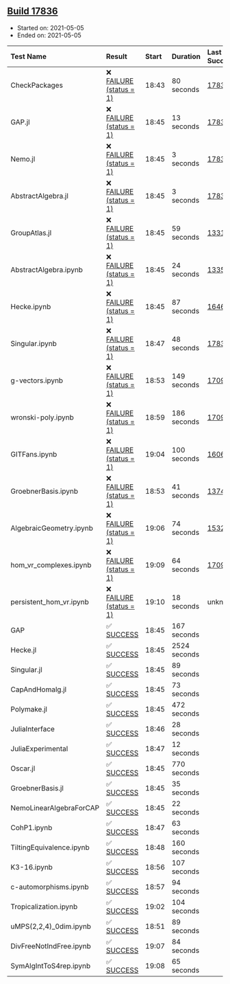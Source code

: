 ## [Build 17836](https://oscarci.mathematik.uni-kl.de/job/oscar/17836/)

* Started on: 2021-05-05
* Ended on: 2021-05-05

| Test Name    | Result | Start | Duration | Last Success | First Failure |
|:-------------|:-------|:------|:---------|:-------------|:--------------|
| CheckPackages | ❌ [FAILURE (status = 1)](https://oscarci.mathematik.uni-kl.de/job/oscar/17836/artifact/logs/build-17836/CheckPackages.log) | 18:43 | 80 seconds | [17832](https://oscarci.mathematik.uni-kl.de/job/oscar/17832/) | [17833](https://oscarci.mathematik.uni-kl.de/job/oscar/17833/) |
| GAP.jl | ❌ [FAILURE (status = 1)](https://oscarci.mathematik.uni-kl.de/job/oscar/17836/artifact/logs/build-17836/GAP.jl.log) | 18:45 | 13 seconds | [17834](https://oscarci.mathematik.uni-kl.de/job/oscar/17834/) | [17835](https://oscarci.mathematik.uni-kl.de/job/oscar/17835/) |
| Nemo.jl | ❌ [FAILURE (status = 1)](https://oscarci.mathematik.uni-kl.de/job/oscar/17836/artifact/logs/build-17836/Nemo.jl.log) | 18:45 | 3 seconds | [17835](https://oscarci.mathematik.uni-kl.de/job/oscar/17835/) | [17836](https://oscarci.mathematik.uni-kl.de/job/oscar/17836/) |
| AbstractAlgebra.jl | ❌ [FAILURE (status = 1)](https://oscarci.mathematik.uni-kl.de/job/oscar/17836/artifact/logs/build-17836/AbstractAlgebra.jl.log) | 18:45 | 3 seconds | [17831](https://oscarci.mathematik.uni-kl.de/job/oscar/17831/) | [17832](https://oscarci.mathematik.uni-kl.de/job/oscar/17832/) |
| GroupAtlas.jl | ❌ [FAILURE (status = 1)](https://oscarci.mathematik.uni-kl.de/job/oscar/17836/artifact/logs/build-17836/GroupAtlas.jl.log) | 18:45 | 59 seconds | [13311](https://oscarci.mathematik.uni-kl.de/job/oscar/13311/) | [13312](https://oscarci.mathematik.uni-kl.de/job/oscar/13312/) |
| AbstractAlgebra.ipynb | ❌ [FAILURE (status = 1)](https://oscarci.mathematik.uni-kl.de/job/oscar/17836/artifact/logs/build-17836/AbstractAlgebra.ipynb.log) | 18:45 | 24 seconds | [13355](https://oscarci.mathematik.uni-kl.de/job/oscar/13355/) | [13356](https://oscarci.mathematik.uni-kl.de/job/oscar/13356/) |
| Hecke.ipynb | ❌ [FAILURE (status = 1)](https://oscarci.mathematik.uni-kl.de/job/oscar/17836/artifact/logs/build-17836/Hecke.ipynb.log) | 18:45 | 87 seconds | [16463](https://oscarci.mathematik.uni-kl.de/job/oscar/16463/) | [16464](https://oscarci.mathematik.uni-kl.de/job/oscar/16464/) |
| Singular.ipynb | ❌ [FAILURE (status = 1)](https://oscarci.mathematik.uni-kl.de/job/oscar/17836/artifact/logs/build-17836/Singular.ipynb.log) | 18:47 | 48 seconds | [17835](https://oscarci.mathematik.uni-kl.de/job/oscar/17835/) | [17836](https://oscarci.mathematik.uni-kl.de/job/oscar/17836/) |
| g-vectors.ipynb | ❌ [FAILURE (status = 1)](https://oscarci.mathematik.uni-kl.de/job/oscar/17836/artifact/logs/build-17836/g-vectors.ipynb.log) | 18:53 | 149 seconds | [17099](https://oscarci.mathematik.uni-kl.de/job/oscar/17099/) | [17100](https://oscarci.mathematik.uni-kl.de/job/oscar/17100/) |
| wronski-poly.ipynb | ❌ [FAILURE (status = 1)](https://oscarci.mathematik.uni-kl.de/job/oscar/17836/artifact/logs/build-17836/wronski-poly.ipynb.log) | 18:59 | 186 seconds | [17098](https://oscarci.mathematik.uni-kl.de/job/oscar/17098/) | [17099](https://oscarci.mathematik.uni-kl.de/job/oscar/17099/) |
| GITFans.ipynb | ❌ [FAILURE (status = 1)](https://oscarci.mathematik.uni-kl.de/job/oscar/17836/artifact/logs/build-17836/GITFans.ipynb.log) | 19:04 | 100 seconds | [16068](https://oscarci.mathematik.uni-kl.de/job/oscar/16068/) | [16069](https://oscarci.mathematik.uni-kl.de/job/oscar/16069/) |
| GroebnerBasis.ipynb | ❌ [FAILURE (status = 1)](https://oscarci.mathematik.uni-kl.de/job/oscar/17836/artifact/logs/build-17836/GroebnerBasis.ipynb.log) | 18:53 | 41 seconds | [13748](https://oscarci.mathematik.uni-kl.de/job/oscar/13748/) | [13749](https://oscarci.mathematik.uni-kl.de/job/oscar/13749/) |
| AlgebraicGeometry.ipynb | ❌ [FAILURE (status = 1)](https://oscarci.mathematik.uni-kl.de/job/oscar/17836/artifact/logs/build-17836/AlgebraicGeometry.ipynb.log) | 19:06 | 74 seconds | [15322](https://oscarci.mathematik.uni-kl.de/job/oscar/15322/) | [15323](https://oscarci.mathematik.uni-kl.de/job/oscar/15323/) |
| hom_vr_complexes.ipynb | ❌ [FAILURE (status = 1)](https://oscarci.mathematik.uni-kl.de/job/oscar/17836/artifact/logs/build-17836/hom_vr_complexes.ipynb.log) | 19:09 | 64 seconds | [17099](https://oscarci.mathematik.uni-kl.de/job/oscar/17099/) | [17100](https://oscarci.mathematik.uni-kl.de/job/oscar/17100/) |
| persistent_hom_vr.ipynb | ❌ [FAILURE (status = 1)](https://oscarci.mathematik.uni-kl.de/job/oscar/17836/artifact/logs/build-17836/persistent_hom_vr.ipynb.log) | 19:10 | 18 seconds | unknown | unknown |
| GAP | ✅ [SUCCESS](https://oscarci.mathematik.uni-kl.de/job/oscar/17836/artifact/logs/build-17836/GAP.log) | 18:45 | 167 seconds |  |  |
| Hecke.jl | ✅ [SUCCESS](https://oscarci.mathematik.uni-kl.de/job/oscar/17836/artifact/logs/build-17836/Hecke.jl.log) | 18:45 | 2524 seconds |  |  |
| Singular.jl | ✅ [SUCCESS](https://oscarci.mathematik.uni-kl.de/job/oscar/17836/artifact/logs/build-17836/Singular.jl.log) | 18:45 | 89 seconds |  |  |
| CapAndHomalg.jl | ✅ [SUCCESS](https://oscarci.mathematik.uni-kl.de/job/oscar/17836/artifact/logs/build-17836/CapAndHomalg.jl.log) | 18:45 | 73 seconds |  |  |
| Polymake.jl | ✅ [SUCCESS](https://oscarci.mathematik.uni-kl.de/job/oscar/17836/artifact/logs/build-17836/Polymake.jl.log) | 18:45 | 472 seconds |  |  |
| JuliaInterface | ✅ [SUCCESS](https://oscarci.mathematik.uni-kl.de/job/oscar/17836/artifact/logs/build-17836/JuliaInterface.log) | 18:46 | 28 seconds |  |  |
| JuliaExperimental | ✅ [SUCCESS](https://oscarci.mathematik.uni-kl.de/job/oscar/17836/artifact/logs/build-17836/JuliaExperimental.log) | 18:47 | 12 seconds |  |  |
| Oscar.jl | ✅ [SUCCESS](https://oscarci.mathematik.uni-kl.de/job/oscar/17836/artifact/logs/build-17836/Oscar.jl.log) | 18:45 | 770 seconds |  |  |
| GroebnerBasis.jl | ✅ [SUCCESS](https://oscarci.mathematik.uni-kl.de/job/oscar/17836/artifact/logs/build-17836/GroebnerBasis.jl.log) | 18:45 | 35 seconds |  |  |
| NemoLinearAlgebraForCAP | ✅ [SUCCESS](https://oscarci.mathematik.uni-kl.de/job/oscar/17836/artifact/logs/build-17836/NemoLinearAlgebraForCAP.log) | 18:45 | 22 seconds |  |  |
| CohP1.ipynb | ✅ [SUCCESS](https://oscarci.mathematik.uni-kl.de/job/oscar/17836/artifact/logs/build-17836/CohP1.ipynb.log) | 18:47 | 63 seconds |  |  |
| TiltingEquivalence.ipynb | ✅ [SUCCESS](https://oscarci.mathematik.uni-kl.de/job/oscar/17836/artifact/logs/build-17836/TiltingEquivalence.ipynb.log) | 18:48 | 160 seconds |  |  |
| K3-16.ipynb | ✅ [SUCCESS](https://oscarci.mathematik.uni-kl.de/job/oscar/17836/artifact/logs/build-17836/K3-16.ipynb.log) | 18:56 | 107 seconds |  |  |
| c-automorphisms.ipynb | ✅ [SUCCESS](https://oscarci.mathematik.uni-kl.de/job/oscar/17836/artifact/logs/build-17836/c-automorphisms.ipynb.log) | 18:57 | 94 seconds |  |  |
| Tropicalization.ipynb | ✅ [SUCCESS](https://oscarci.mathematik.uni-kl.de/job/oscar/17836/artifact/logs/build-17836/Tropicalization.ipynb.log) | 19:02 | 104 seconds |  |  |
| uMPS(2,2,4)_0dim.ipynb | ✅ [SUCCESS](https://oscarci.mathematik.uni-kl.de/job/oscar/17836/artifact/logs/build-17836/uMPS-2-2-4-_0dim.ipynb.log) | 18:51 | 89 seconds |  |  |
| DivFreeNotIndFree.ipynb | ✅ [SUCCESS](https://oscarci.mathematik.uni-kl.de/job/oscar/17836/artifact/logs/build-17836/DivFreeNotIndFree.ipynb.log) | 19:07 | 84 seconds |  |  |
| SymAlgIntToS4rep.ipynb | ✅ [SUCCESS](https://oscarci.mathematik.uni-kl.de/job/oscar/17836/artifact/logs/build-17836/SymAlgIntToS4rep.ipynb.log) | 19:08 | 65 seconds |  |  |
